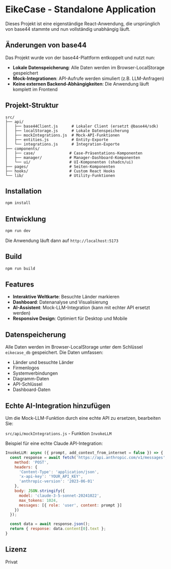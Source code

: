 # EikeCase - Standalone Application

Dieses Projekt ist eine eigenständige React-Anwendung, die ursprünglich von base44 stammte und nun vollständig unabhängig läuft.

## Änderungen von base44

Das Projekt wurde von der base44-Plattform entkoppelt und nutzt nun:

- **Lokale Datenspeicherung**: Alle Daten werden im Browser-LocalStorage gespeichert
- **Mock-Integrationen**: API-Aufrufe werden simuliert (z.B. LLM-Anfragen)
- **Keine externen Backend-Abhängigkeiten**: Die Anwendung läuft komplett im Frontend

## Projekt-Struktur

```
src/
├── api/
│   ├── base44Client.js      # Lokaler Client (ersetzt @base44/sdk)
│   ├── localStorage.js      # Lokale Datenspeicherung
│   ├── mockIntegrations.js  # Mock-API-Funktionen
│   ├── entities.js          # Entity-Exporte
│   └── integrations.js      # Integration-Exporte
├── components/
│   ├── case/               # Case-Präsentations-Komponenten
│   ├── manager/            # Manager-Dashboard-Komponenten
│   └── ui/                 # UI-Komponenten (shadcn/ui)
├── pages/                  # Seiten-Komponenten
├── hooks/                  # Custom React Hooks
└── lib/                    # Utility-Funktionen
```

## Installation

```bash
npm install
```

## Entwicklung

```bash
npm run dev
```

Die Anwendung läuft dann auf `http://localhost:5173`

## Build

```bash
npm run build
```

## Features

- **Interaktive Weltkarte**: Besuchte Länder markieren
- **Dashboard**: Datenanalyse und Visualisierung
- **AI-Assistent**: Mock-LLM-Integration (kann mit echter API ersetzt werden)
- **Responsive Design**: Optimiert für Desktop und Mobile

## Datenspeicherung

Alle Daten werden im Browser-LocalStorage unter dem Schlüssel `eikecase_db` gespeichert. Die Daten umfassen:

- Länder und besuchte Länder
- Firmenlogos
- Systemverbindungen
- Diagramm-Daten
- API-Schlüssel
- Dashboard-Daten

## Echte AI-Integration hinzufügen

Um die Mock-LLM-Funktion durch eine echte API zu ersetzen, bearbeiten Sie:

`src/api/mockIntegrations.js` - Funktion `InvokeLLM`

Beispiel für eine echte Claude API-Integration:

```javascript
InvokeLLM: async ({ prompt, add_context_from_internet = false }) => {
  const response = await fetch('https://api.anthropic.com/v1/messages', {
    method: 'POST',
    headers: {
      'Content-Type': 'application/json',
      'x-api-key': 'YOUR_API_KEY',
      'anthropic-version': '2023-06-01'
    },
    body: JSON.stringify({
      model: 'claude-3-5-sonnet-20241022',
      max_tokens: 1024,
      messages: [{ role: 'user', content: prompt }]
    })
  });

  const data = await response.json();
  return { response: data.content[0].text };
}
```

## Lizenz

Privat
